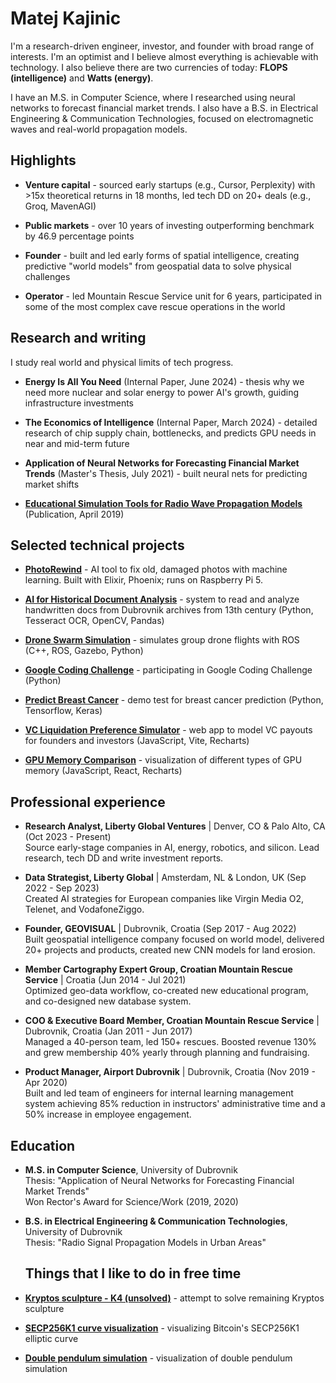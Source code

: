 # Matej Kajinic

I'm a research-driven engineer, investor, and founder with broad range of interests. I'm an optimist and I believe almost everything is achievable with technology.
I also believe there are two currencies of today: **FLOPS (intelligence)** and **Watts (energy)**.

I have an M.S. in Computer Science, where I researched using neural networks to forecast financial market trends. I also have a B.S. in Electrical Engineering & Communication Technologies, focused on electromagnetic waves and real-world propagation models.

## Highlights

* **Venture capital** - sourced early startups (e.g., Cursor, Perplexity) with >15x theoretical returns in 18 months, led tech DD on 20+ deals (e.g., Groq, MavenAGI)

* **Public markets** - over 10 years of investing outperforming benchmark by 46.9 percentage points

* **Founder** - built and led early forms of spatial intelligence, creating predictive "world models" from geospatial data to solve physical challenges

* **Operator** - led Mountain Rescue Service unit for 6 years, participated in some of the most complex cave rescue operations in the world

## Research and writing

I study real world and physical limits of tech progress.

* **Energy Is All You Need** (Internal Paper, June 2024) - thesis why we need more nuclear and solar energy to power AI's growth, guiding infrastructure investments

* **The Economics of Intelligence** (Internal Paper, March 2024) - detailed research of chip supply chain, bottlenecks, and predicts GPU needs in near and mid-term future

* **Application of Neural Networks for Forecasting Financial Market Trends** (Master's Thesis, July 2021) - built neural nets for predicting market shifts

* **[Educational Simulation Tools for Radio Wave Propagation Models](https://www.researchgate.net/publication/333340116_Educational_Simulation_Tools_for_Radio_Wave_Propagation_Models)** (Publication, April 2019)

## Selected technical projects

* **[PhotoRewind](https://photorewind.com/)** - AI tool to fix old, damaged photos with machine learning. Built with Elixir, Phoenix; runs on Raspberry Pi 5.

* **[AI for Historical Document Analysis](https://github.com/matejkajinic/3A-D20)** - system to read and analyze handwritten docs from Dubrovnik archives from 13th century (Python, Tesseract OCR, OpenCV, Pandas)

* **[Drone Swarm Simulation](https://github.com/matejkajinic/ros-flocking)** - simulates group drone flights with ROS (C++, ROS, Gazebo, Python)

* **[Google Coding Challenge](https://github.com/matejkajinic/google-code-challenge)** - participating in Google Coding Challenge (Python)

* **[Predict Breast Cancer](https://github.com/matejkajinic/predict-breast-cancer)** - demo test for breast cancer prediction (Python, Tensorflow, Keras)

* **[VC Liquidation Preference Simulator](https://github.com/matejkajinic/vcliquidation)** - web app to model VC payouts for founders and investors (JavaScript, Vite, Recharts)

* **[GPU Memory Comparison](https://github.com/matejkajinic/gpu-memory-comparison)** - visualization of different types of GPU memory (JavaScript, React, Recharts)



## Professional experience

* **Research Analyst, Liberty Global Ventures** | Denver, CO & Palo Alto, CA (Oct 2023 - Present)  
  Source early-stage companies in AI, energy, robotics, and silicon. Lead research, tech DD and write investment reports.

* **Data Strategist, Liberty Global** | Amsterdam, NL & London, UK (Sep 2022 - Sep 2023)  
  Created AI strategies for European companies like Virgin Media O2, Telenet, and VodafoneZiggo.

* **Founder, GEOVISUAL** | Dubrovnik, Croatia (Sep 2017 - Aug 2022)  
  Built geospatial intelligence company focused on world model, delivered 20+ projects and products, created new CNN models for land erosion.

* **Member Cartography Expert Group, Croatian Mountain Rescue Service** | Croatia (Jun 2014 - Jul 2021)  
  Optimized geo-data workflow, co-created new educational program, and co-designed new database system.

* **COO & Executive Board Member, Croatian Mountain Rescue Service** | Dubrovnik, Croatia (Jan 2011 - Jun 2017)  
  Managed a 40-person team, led 150+ rescues. Boosted revenue 130% and grew membership 40% yearly through planning and fundraising.

* **Product Manager, Airport Dubrovnik** | Dubrovnik, Croatia (Nov 2019 - Apr 2020)  
  Built and led team of engineers for internal learning management system achieving 85% reduction in instructors' administrative time and a 50% increase in employee engagement.

## Education

* **M.S. in Computer Science**, University of Dubrovnik  
  Thesis: "Application of Neural Networks for Forecasting Financial Market Trends"  
  Won Rector's Award for Science/Work (2019, 2020)

* **B.S. in Electrical Engineering & Communication Technologies**, University of Dubrovnik  
  Thesis: "Radio Signal Propagation Models in Urban Areas"

  ## Things that I like to do in free time
* **[Kryptos sculpture - K4 (unsolved)](https://matejkajinic.github.io/kryptos-k4/)** - attempt to solve remaining Kryptos sculpture

* **[SECP256K1 curve visualization](https://github.com/matejkajinic/secp256k1-viz/)** - visualizing Bitcoin's SECP256K1 elliptic curve

* **[Double pendulum simulation](https://github.com/matejkajinic/double-pendulum-simulation)** - visualization of double pendulum simulation